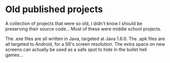 # Old published projects
A collection of projects that were so old, I didn't know I should be preserving their source code...
Most of these were middle school projects.

The .exe files are all written in Java, targeted at Java 1.6.0.
The .apk files are all targeted to Android, for a S6's screen resolution. The extra space on new screens can actually be used as a safe spot to hide in the bullet hell games...
